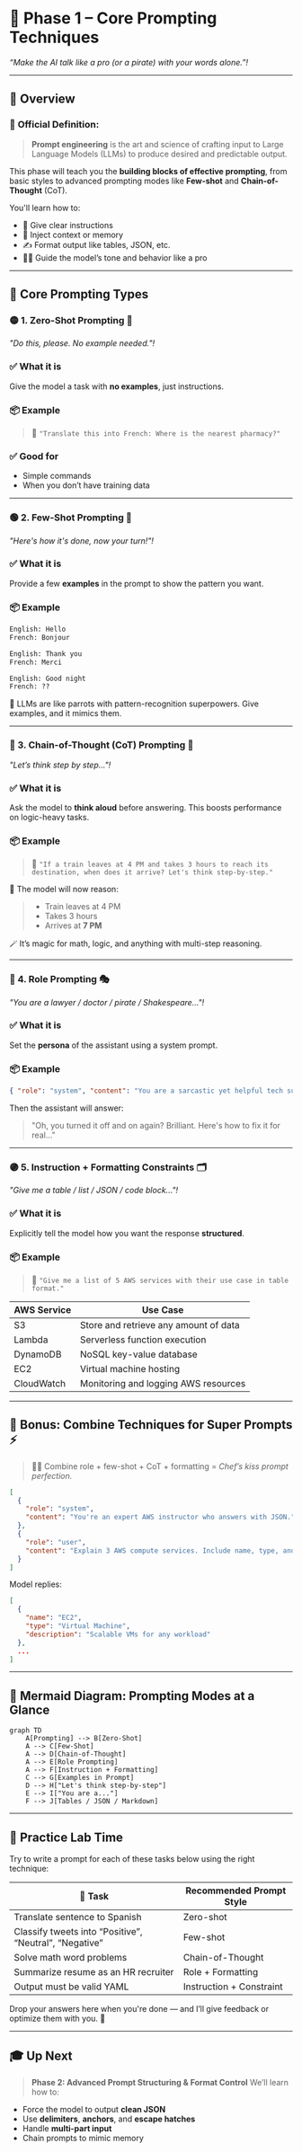# 📘 Phase 1 – Core Prompting Techniques

_“Make the AI talk like a pro (or a pirate) with your words alone.”!_

---

## 🧭 Overview

### 🔹 **Official Definition:**

> **Prompt engineering** is the art and science of crafting input to Large Language Models (LLMs) to produce desired and predictable output.

This phase will teach you the **building blocks of effective prompting**, from basic styles to advanced prompting modes like **Few-shot** and **Chain-of-Thought** (CoT).

You'll learn how to:

- 🎯 Give clear instructions
- 🧠 Inject context or memory
- ✍️ Format output like tables, JSON, etc.
- 🧙‍♂️ Guide the model’s tone and behavior like a pro

---

## 🧱 Core Prompting Types

### 🟡 1. **Zero-Shot Prompting** 🤖

_"Do this, please. No example needed."!_

### ✅ What it is

Give the model a task with **no examples**, just instructions.

### 📦 Example

> 💬 `"Translate this into French: Where is the nearest pharmacy?"`

### ✅ Good for

- Simple commands
- When you don’t have training data

---

### 🟢 2. **Few-Shot Prompting** 🧠

_"Here's how it's done, now your turn!"!_

### ✅ What it is

Provide a few **examples** in the prompt to show the pattern you want.

### 📦 Example

```txt
English: Hello
French: Bonjour

English: Thank you
French: Merci

English: Good night
French: ??
```

🎯 LLMs are like parrots with pattern-recognition superpowers. Give examples, and it mimics them.

---

### 🔵 3. **Chain-of-Thought (CoT) Prompting** 🧩

_"Let’s think step by step..."!_

### ✅ What it is

Ask the model to **think aloud** before answering. This boosts performance on logic-heavy tasks.

### 📦 Example

> 💬 `"If a train leaves at 4 PM and takes 3 hours to reach its destination, when does it arrive? Let's think step-by-step."`

🧠 The model will now reason:

> - Train leaves at 4 PM
> - Takes 3 hours
> - Arrives at **7 PM**

🪄 It’s magic for math, logic, and anything with multi-step reasoning.

---

### 🔴 4. **Role Prompting** 🎭

_"You are a lawyer / doctor / pirate / Shakespeare..."!_

### ✅ What it is

Set the **persona** of the assistant using a system prompt.

### 📦 Example

```json
{ "role": "system", "content": "You are a sarcastic yet helpful tech support bot." }
```

Then the assistant will answer:

> "Oh, you turned it off and on again? Brilliant. Here's how to fix it for real..."

---

### 🟣 5. **Instruction + Formatting Constraints** 🗂️

_"Give me a table / list / JSON / code block..."!_

### ✅ What it is

Explicitly tell the model how you want the response **structured**.

### 📦 Example

> 💬 `"Give me a list of 5 AWS services with their use case in table format."`

| AWS Service | Use Case                              |
| ----------- | ------------------------------------- |
| S3          | Store and retrieve any amount of data |
| Lambda      | Serverless function execution         |
| DynamoDB    | NoSQL key-value database              |
| EC2         | Virtual machine hosting               |
| CloudWatch  | Monitoring and logging AWS resources  |

---

## 🧪 Bonus: Combine Techniques for Super Prompts ⚡

> 🧙‍♂️ Combine role + few-shot + CoT + formatting = _Chef’s kiss prompt perfection._

```json
[
  {
    "role": "system",
    "content": "You're an expert AWS instructor who answers with JSON."
  },
  {
    "role": "user",
    "content": "Explain 3 AWS compute services. Include name, type, and description."
  }
]
```

Model replies:

```json
[
  {
    "name": "EC2",
    "type": "Virtual Machine",
    "description": "Scalable VMs for any workload"
  },
  ...
]
```

---

## 🧰 Mermaid Diagram: Prompting Modes at a Glance

```mermaid
graph TD
    A[Prompting] --> B[Zero-Shot]
    A --> C[Few-Shot]
    A --> D[Chain-of-Thought]
    A --> E[Role Prompting]
    A --> F[Instruction + Formatting]
    C --> G[Examples in Prompt]
    D --> H["Let's think step-by-step"]
    E --> I["You are a..."]
    F --> J[Tables / JSON / Markdown]
```

---

## 🧪 Practice Lab Time

Try to write a prompt for each of these tasks below using the right technique:

| 🧪 Task                                                | Recommended Prompt Style |
| ------------------------------------------------------ | ------------------------ |
| Translate sentence to Spanish                          | Zero-shot                |
| Classify tweets into “Positive”, “Neutral”, “Negative” | Few-shot                 |
| Solve math word problems                               | Chain-of-Thought         |
| Summarize resume as an HR recruiter                    | Role + Formatting        |
| Output must be valid YAML                              | Instruction + Constraint |

Drop your answers here when you're done — and I’ll give feedback or optimize them with you. 💬

---

## 🎓 Up Next

> **Phase 2: Advanced Prompt Structuring & Format Control**
> We’ll learn how to:

- Force the model to output **clean JSON**
- Use **delimiters**, **anchors**, and **escape hatches**
- Handle **multi-part input**
- Chain prompts to mimic memory
